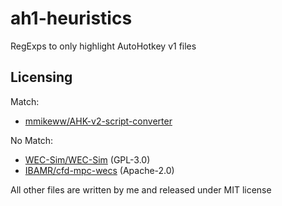 # ah1-heuristics

RegExps to only highlight AutoHotkey v1 files

## Licensing

Match:
 - [mmikeww/AHK-v2-script-converter](https://github.com/mmikeww/AHK-v2-script-converter)

No Match:
 - [WEC-Sim/WEC-Sim](https://github.com/WEC-Sim/WEC-Sim) (GPL-3.0)
 - [IBAMR/cfd-mpc-wecs](https://github.com/IBAMR/cfd-mpc-wecs) (Apache-2.0)

All other files are written by me and released under MIT license